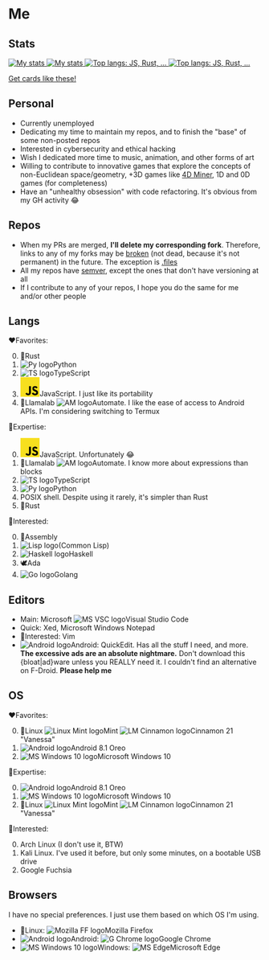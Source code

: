 # Me

## Stats

<a href=https://github.com/Rudxain#gh-light-mode-only>
	<img
		src=https://github-readme-stats.vercel.app/api?username=Rudxain&show_icons=true&hide_rank=true#gh-light-mode-only
		alt='My stats'
		loading=lazy
	>
</a>
<a href=https://github.com/Rudxain#gh-dark-mode-only>
	<img
		src=https://github-readme-stats.vercel.app/api?username=Rudxain&show_icons=true&hide_rank=true&theme=github_dark#gh-dark-mode-only
		alt='My stats'
		loading=lazy
	>
</a>

<a href=https://github.com/Rudxain#gh-light-mode-only>
	<img
		src=https://github-readme-stats.vercel.app/api/top-langs/?username=Rudxain&langs_count=3#gh-light-mode-only
		alt='Top langs: JS, Rust, ...'
		loading=lazy
	>
</a>
<a href=https://github.com/Rudxain#gh-dark-mode-only>
	<img
		src=https://github-readme-stats.vercel.app/api/top-langs/?username=Rudxain&langs_count=3&theme=github_dark#gh-dark-mode-only
		alt='Top langs: JS, Rust, ...'
		loading=lazy
	>
</a>

[Get cards like these!](https://github.com/anuraghazra/github-readme-stats)

## Personal

- Currently unemployed
- Dedicating my time to maintain my repos, and to finish the "base" of some non-posted repos
- Interested in cybersecurity and ethical hacking
- Wish I dedicated more time to music, animation, and other forms of art
- Willing to contribute to innovative games that explore the concepts of non-Euclidean space/geometry, +3D games like [4D Miner](https://mashpoe.com/4d-miner), 1D and 0D games (for completeness)
- Have an "unhealthy obsession" with code refactoring. It's obvious from my GH activity 😂

## Repos

- When my PRs are merged, **I'll delete my corresponding fork**. Therefore, links to any of my forks may be [broken](https://en.wikipedia.org/wiki/Link_rot) (not dead, because it's not permanent) in the future. The exception is [.files](https://github.com/Rudxain/dotfiles)
- All my repos have [semver](https://semver.org), except the ones that don't have versioning at all
- If I contribute to any of your repos, I hope you do the same for me and/or other people

## Langs

❤Favorites:

0. 🦀Rust
1. <img alt='Py logo' src=https://upload.wikimedia.org/wikipedia/commons/c/c3/Python-logo-notext.svg width=8% height=8% loading=lazy>Python
2. <img alt='TS logo' src=https://raw.githubusercontent.com/microsoft/TypeScript-Website/f905e795350720b4a906b00155e95f370734f63c/packages/typescriptlang-org/static/branding/ts-logo-512.svg width=8% height=8% loading=lazy>TypeScript
3. <img alt='JS logo' src=https://raw.githubusercontent.com/voodootikigod/logo.js/1544bdeed6d618a6cfe4f0650d04ab8d9cfa76d9/js.svg width=8% height=8% loading=lazy>JavaScript. I just like its portability
4. 🦙Llamalab <img alt='AM logo' src=https://llamalab.com/img/automate/ic_launcher-128.png width=8% height=8% loading=lazy>Automate. I like the ease of access to Android APIs. I'm considering switching to Termux

🧠Expertise:

0. <img alt='JS logo' src=https://raw.githubusercontent.com/voodootikigod/logo.js/1544bdeed6d618a6cfe4f0650d04ab8d9cfa76d9/js.svg width=8% height=8% loading=lazy>JavaScript. Unfortunately 😂
1. 🦙Llamalab <img alt='AM logo' src=https://llamalab.com/img/automate/ic_launcher-128.png width=8% height=8% loading=lazy>Automate. I know more about expressions than blocks
2. <img alt='TS logo' src=https://raw.githubusercontent.com/microsoft/TypeScript-Website/f905e795350720b4a906b00155e95f370734f63c/packages/typescriptlang-org/static/branding/ts-logo-512.svg width=8% height=8% loading=lazy>TypeScript
3. <img alt='Py logo' src=https://upload.wikimedia.org/wikipedia/commons/c/c3/Python-logo-notext.svg width=8% height=8% loading=lazy>Python
4. POSIX shell. Despite using it rarely, it's simpler than Rust
5. 🦀Rust

👀Interested:

0. 💾Assembly
1. <img alt='Lisp logo' src=https://upload.wikimedia.org/wikipedia/commons/4/48/Lisp_logo.svg width=8% height=8% loading=lazy>(Common Lisp)
2. <img alt='Haskell logo' src=https://evenmere.org/~bts/haskell-logo/logo-0.svg width=8% height=8% loading=lazy>Haskell
3. 🕊Ada
4. <img alt='Go logo' src=https://upload.wikimedia.org/wikipedia/commons/0/05/Go_Logo_Blue.svg width=8% height=8% loading=lazy>Golang

## Editors

- Main: Microsoft <img alt='MS VSC logo' src=https://upload.wikimedia.org/wikipedia/commons/9/9a/Visual_Studio_Code_1.35_icon.svg width=8% height=8% loading=lazy>Visual Studio Code
- Quick: Xed, Microsoft Windows Notepad
- 👀Interested: Vim
- <img alt='Android logo' src=https://upload.wikimedia.org/wikipedia/commons/e/e0/Android_robot_%282014-2019%29.svg width=8% height=8% loading=lazy>Android: QuickEdit. Has all the stuff I need, and more. **The excessive ads are an absolute nightmare.** Don't download this {bloat|ad}ware unless you REALLY need it. I couldn't find an alternative on F-Droid. **Please help me**

## OS

❤Favorites:

0. 🐧Linux <img alt='Linux Mint logo' src=https://upload.wikimedia.org/wikipedia/commons/3/3f/Linux_Mint_logo_without_wordmark.svg width=8% height=8% loading=lazy>Mint <img alt='LM Cinnamon logo' src=https://upload.wikimedia.org/wikipedia/commons/5/5a/Cinnamon-logo.svg width=8% height=8% loading=lazy>Cinnamon 21 "Vanessa"
1. <img alt='Android logo' src=https://upload.wikimedia.org/wikipedia/commons/e/e0/Android_robot_%282014-2019%29.svg width=8% height=8% loading=lazy>Android 8.1 Oreo
2. <img alt='MS Windows 10 logo' src=https://upload.wikimedia.org/wikipedia/commons/4/48/Windows_logo_-_2012_%28dark_blue%29.svg width=8% height=8% loading=lazy>Microsoft Windows 10

🧠Expertise:

0. <img alt='Android logo' src=https://upload.wikimedia.org/wikipedia/commons/e/e0/Android_robot_%282014-2019%29.svg width=8% height=8% loading=lazy>Android 8.1 Oreo
1. <img alt='MS Windows 10 logo' src=https://upload.wikimedia.org/wikipedia/commons/4/48/Windows_logo_-_2012_%28dark_blue%29.svg width=8% height=8% loading=lazy>Microsoft Windows 10
2. 🐧Linux <img alt='Linux Mint logo' src=https://upload.wikimedia.org/wikipedia/commons/3/3f/Linux_Mint_logo_without_wordmark.svg width=8% height=8% loading=lazy>Mint <img alt='LM Cinnamon logo' src=https://upload.wikimedia.org/wikipedia/commons/5/5a/Cinnamon-logo.svg width=8% height=8% loading=lazy>Cinnamon 21 "Vanessa"

👀Interested:

0. Arch Linux (I don't use it, BTW)
1. Kali Linux. I've used it before, but only some minutes, on a bootable USB drive
2. Google Fuchsia

## Browsers

I have no special preferences. I just use them based on which OS I'm using.

- 🐧Linux: <img alt='Mozilla FF logo' src=https://upload.wikimedia.org/wikipedia/commons/a/a0/Firefox_logo%2C_2019.svg width=8% height=8% loading=lazy>Mozilla Firefox
- <img alt='Android logo' src=https://upload.wikimedia.org/wikipedia/commons/e/e0/Android_robot_%282014-2019%29.svg width=8% height=8% loading=lazy>Android: <img alt='G Chrome logo' src=https://upload.wikimedia.org/wikipedia/commons/e/e1/Google_Chrome_icon_%28February_2022%29.svg width=8% height=8% loading=lazy>Google Chrome
- <img alt='MS Windows 10 logo' src=https://upload.wikimedia.org/wikipedia/commons/4/48/Windows_logo_-_2012_%28dark_blue%29.svg width=8% height=8% loading=lazy>Windows: <img alt='MS Edge' src=https://upload.wikimedia.org/wikipedia/commons/9/98/Microsoft_Edge_logo_%282019%29.svg width=8% height=8% loading=lazy>Microsoft Edge

<!-- template: <img alt='' src= width=8% height=8% loading=lazy> -->
